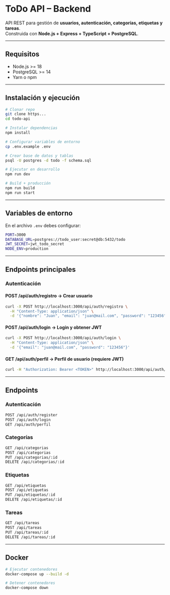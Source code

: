 # ToDo API – Backend

API REST para gestión de **usuarios, autenticación, categorías, etiquetas y tareas**.  
Construida con **Node.js + Express + TypeScript + PostgreSQL**.

---

## Requisitos

- Node.js >= 18
- PostgreSQL >= 14
- Yarn o npm

---

## Instalación y ejecución

```bash
# Clonar repo
git clone https...
cd todo-api

# Instalar dependencias
npm install

# Configurar variables de entorno
cp .env.example .env

# Crear base de datos y tablas
psql -U postgres -d todo -f schema.sql

# Ejecutar en desarrollo
npm run dev

# Build + producción
npm run build
npm run start
```

---

## Variables de entorno

En el archivo `.env` debes configurar:

```bash
PORT=3000
DATABASE_URL=postgres://todo_user:secret@db:5432/todo
JWT_SECRET=jwt_todo_secret
NODE_ENV=production
```

---

## Endpoints principales

### Autenticación

#### POST /api/auth/registro → Crear usuario

```bash
curl -X POST http://localhost:3000/api/auth/registro \
  -H "Content-Type: application/json" \
  -d '{"nombre": "Juan", "email": "juan@mail.com", "password": "123456"}'
```

#### POST /api/auth/login → Login y obtener JWT

```bash
curl -X POST http://localhost:3000/api/auth/login \
  -H "Content-Type: application/json" \
  -d '{"email": "juan@mail.com", "password": "123456"}'
```

#### GET /api/auth/perfil → Perfil de usuario (requiere JWT)

```bash
curl -H "Authorization: Bearer <TOKEN>" http://localhost:3000/api/auth/perfil
```

---

## Endpoints

### Autenticación

```bash
POST /api/auth/register
POST /api/auth/login
GET /api/auth/perfil
```

### Categorías

```bash
GET /api/categorias
POST /api/categorias
PUT /api/categorias/:id
DELETE /api/categorias/:id
```

### Etiquetas

```bash
GET /api/etiquetas
POST /api/etiquetas
PUT /api/etiquetas/:id
DELETE /api/etiquetas/:id
```

### Tareas

```bash
GET /api/tareas
POST /api/tareas
PUT /api/tareas/:id
DELETE /api/tareas/:id
```

---

## Docker

```bash
# Ejecutar contenedores
docker-compose up --build -d

# Detener contenedores
docker-compose down
```
